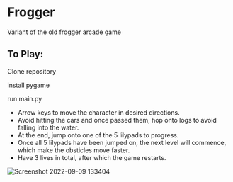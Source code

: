 # Frogger
Variant of the old frogger arcade game

## To Play:
Clone repository

install pygame 

run main.py

- Arrow keys to move the character in desired directions. 
- Avoid hitting the cars and once passed them, hop onto logs to avoid falling into the water.
- At the end, jump onto one of the 5 lilypads to progress.
- Once all 5 lilypads have been jumped on, the next level will commence, which make the obsticles move faster.
- Have 3 lives in total, after which the game restarts.

![Screenshot 2022-09-09 133404](https://user-images.githubusercontent.com/99695975/189253845-ca90a2d0-d243-454e-83b9-620263df17a2.png)
